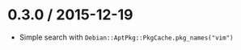 
0.3.0 / 2015-12-19
==================

* Simple search with `Debian::AptPkg::PkgCache.pkg_names("vim")`

